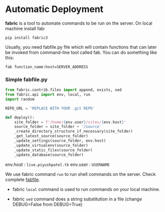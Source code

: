 # Automatic Deployment

**fabric** is a tool to automate commands to be run on the server. On local machine install fab:

`pip install fabric3`

Usually, you need fabfile.py file which will contain functions that can later be invoked from command-line tool called fab. You can do something like this:

`fab function_name:host=SERVER_ADDRESS`

### Simple fabfile.py

```python
from fabric.contrib.files import append, exists, sed
from fabric.api import env, local, run
import random

REPO_URL = 'REPLACE WITH YOUR .git REPO'

def deploy():
    site_folder = f'/home/{env.user}/sites/{env.host}'
    source_folder = site_folder + '/source'
    _create_directory_structure_if_necessary(site_folder)
    _get_latest_source(source_folder)
    _update_settings(source_folder, env.host)
    _update_virtualenv(source_folder)
    _update_static_files(source_folder)
    _update_database(source_folder)
```

env.host : `live.piyushpatel.tk`
env.user : `USERNAME`

We use fabric command `run` to run shell commands on the server. Check complete [fabfile](fabfile.py).

- fabric `local` command is used to run commands on your local machine.

- fabric `sed` command does a string substitution in a file (change DEBUG=False from DEBUG=True)